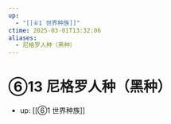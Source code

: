```yaml
---
up:
  - "[[⑥1 世界种族]]"
ctime: 2025-03-01T13:32:06
aliases:
  - 尼格罗人种（黑种）
---
```


# ⑥13 尼格罗人种（黑种）

- up: [[⑥1 世界种族]]
